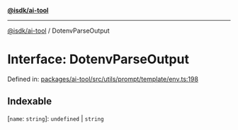 [**@isdk/ai-tool**](../README.md)

***

[@isdk/ai-tool](../globals.md) / DotenvParseOutput

# Interface: DotenvParseOutput

Defined in: [packages/ai-tool/src/utils/prompt/template/env.ts:198](https://github.com/isdk/ai-tool.js/blob/6a89194ac34437a1bc58f7ec590cd22976939ca6/src/utils/prompt/template/env.ts#L198)

## Indexable

\[`name`: `string`\]: `undefined` \| `string`
